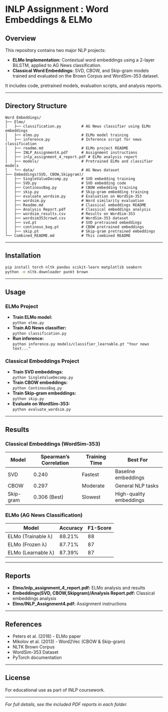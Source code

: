 #  INLP Assignment : Word Embeddings & ELMo

## Overview

This repository contains two major NLP projects:
- **ELMo Implementation:** Contextual word embeddings using a 2-layer BiLSTM, applied to AG News classification.
- **Classical Word Embeddings:** SVD, CBOW, and Skip-gram models trained and evaluated on the Brown Corpus and WordSim-353 dataset.

It includes code, pretrained models, evaluation scripts, and analysis reports.

---

## Directory Structure

```
Word Embeddings/
├── Elmo/
│   ├── classification.py         # AG News classifier using ELMo embeddings
│   ├── elmo.py                   # ELMo model training
│   ├── inference.py              # Inference script for news classification
│   ├── readme.md                 # ELMo project README
│   ├── INLP_Assignment4.pdf      # Assignment instructions
│   ├── inlp_assignment_4_report.pdf # ELMo analysis report
│   ├── models/                   # Pretrained ELMo and classifier models
│   └── data/                     # AG News dataset
├── Embeddings(SVD, CBOW,Skipgram)/
│   ├── SingleValueDecomp.py      # SVD embedding training
│   ├── SVD.py                    # SVD embedding code
│   ├── ContinousBag.py           # CBOW embedding training
│   ├── skip.py                   # Skip-gram embedding training
│   ├── evaluate_wordsim.py       # Evaluation on WordSim-353
│   ├── wordsim.py                # Word similarity evaluation
│   ├── Readme.md                 # Classical embeddings README
│   ├── Analysis Report.pdf       # Classical embeddings analysis
│   ├── wordsim_results.csv       # Results on WordSim-353
│   ├── wordsim353crowd.csv       # WordSim-353 dataset
│   ├── svd.pt                    # SVD pretrained embeddings
│   ├── continous_bag.pt          # CBOW pretrained embeddings
│   ├── skip.pt                   # Skip-gram pretrained embeddings
└── Combined_README.md            # This combined README
```

---

## Installation

```sh
pip install torch nltk pandas scikit-learn matplotlib seaborn
python -m nltk.downloader punkt brown
```

---

## Usage

### ELMo Project

- **Train ELMo model:**  
  `python elmo.py`
- **Train AG News classifier:**  
  `python classification.py`
- **Run inference:**  
  `python inference.py models/classifier_learnable.pt "Your news text..."`

### Classical Embeddings Project

- **Train SVD embeddings:**  
  `python SingleValueDecomp.py`
- **Train CBOW embeddings:**  
  `python ContinousBag.py`
- **Train Skip-gram embeddings:**  
  `python skip.py`
- **Evaluate on WordSim-353:**  
  `python evaluate_wordsim.py`

---

## Results

### Classical Embeddings (WordSim-353)

| Model      | Spearman’s Correlation | Training Time | Best For                |
|------------|------------------------|--------------|-------------------------|
| SVD        | 0.240                  | Fastest      | Baseline embeddings     |
| CBOW       | 0.297                  | Moderate     | General NLP tasks       |
| Skip-gram  | 0.306 (Best)           | Slowest      | High-quality embeddings |

### ELMo (AG News Classification)

| Model               | Accuracy | F1-Score |
|---------------------|----------|----------|
| ELMo (Trainable λ)  | 88.21%   | 88       |
| ELMo (Frozen λ)     | 87.71%   | 87       |
| ELMo (Learnable λ)  | 87.39%   | 87       |

---

## Reports

- **Elmo/inlp_assignment_4_report.pdf:** ELMo analysis and results
- **Embeddings(SVD, CBOW,Skipgram)/Analysis Report.pdf:** Classical embeddings analysis
- **Elmo/INLP_Assignment4.pdf:** Assignment instructions

---

## References

- Peters et al. (2018) - ELMo paper
- Mikolov et al. (2013) - Word2Vec (CBOW & Skip-gram)
- NLTK Brown Corpus
- WordSim-353 Dataset
- PyTorch documentation

---

## License

For educational use as part of INLP coursework.

---

*For full details, see the included PDF reports in each folder.*